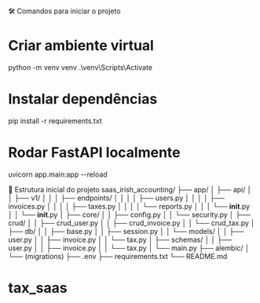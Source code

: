 🛠 Comandos para iniciar o projeto

# Criar ambiente virtual
python -m venv venv
.\venv\Scripts\Activate

# Instalar dependências
pip install -r requirements.txt

# Rodar FastAPI localmente
uvicorn app.main:app --reload

🧱 Estrutura inicial do projeto
saas_irish_accounting/
├── app/
│   ├── api/
│   │   ├── v1/
│   │   │   ├── endpoints/
│   │   │   │   ├── users.py
│   │   │   │   ├── invoices.py
│   │   │   │   ├── taxes.py
│   │   │   │   └── reports.py
│   │   │   └── __init__.py
│   │   └── __init__.py
│   ├── core/
│   │   ├── config.py
│   │   └── security.py
│   ├── crud/
│   │   ├── crud_user.py
│   │   ├── crud_invoice.py
│   │   └── crud_tax.py
│   ├── db/
│   │   ├── base.py
│   │   ├── session.py
│   │   └── models/
│   │       ├── user.py
│   │       ├── invoice.py
│   │       └── tax.py
│   ├── schemas/
│   │   ├── user.py
│   │   ├── invoice.py
│   │   └── tax.py
│   └── main.py
├── alembic/
│   └── (migrations)
├── .env
├── requirements.txt
└── README.md
# tax_saas
